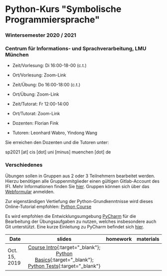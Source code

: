 # Python-Kurs "Symbolische Programmiersprache"
### Wintersemester 2020 / 2021
### Centrum für Informations- und Sprachverarbeitung, LMU München

 - Zeit/Vorlesung: Di 16:00-18-00 (c.t.)
 - Ort/Vorlesung: Zoom-Link

 - Zeit/Übung: Do 16:00-18:00 (c.t.) 
 - Ort/Übung: Zoom-Link
 - Zeit/Tutorat: Fr 12:00-14:00
 - Ort/Tutorat: Zoom-Link

 - Dozenten: Florian Fink
 - Tutoren: Leonhard Wabro, Yindong Wang
 
 Sie erreichen den Dozenten und die Tutoren unter: 
 
 sp2021 [at] cis [dot] uni [minus] muenchen [dot] de
 
 ### Verschiedenes
 
 Übungen sollen in Gruppen aus 2 oder 3 Teilnehmern bearbeitet werden. 
 Hierzu benötigen alle Gruppenmitglieder einen gültigen Gitlab-Account
 des IFI.  Mehr Informationen finden Sie [hier](https://www.rz.ifi.lmu.de/infos/cipconf_de.html).
 Gruppen können sich über das [Webformular](https://cis.lmu.de/~finkf/sp2021/sp2021) anmelden.
 
 Zur eigenständigen Vertiefung der Python-Grundkenntnisse wird dieses Online-Tutorial empfohlen: 
 [Python Course](https://www.python-course.eu/python3_course.php)
 
 Es wird empfohlen die Entwicklungsumgebung [PyCharm](https://www.jetbrains.com/pycharm) für 
 die Bearbeitung der Übungsaufgaben zu nutzen, welches insbesondere auch Git unterstützt. Eine 
 kurze Einleitung zu PyCharm befindet sich [hier](pycharm.pdf).


| Date | slides | homework | materials |
|-----------------------------|:--------------------------------:|:------:|:-------------------------------------------------------------------|
| Oct. 15, 2019 | [Course Intro](01_intro.pdf){:target="_blank"}; [Python Basics](01_python_recap.pdf){:target="_blank"}; [Python Tests](01_unit_testing.pdf){:target="_blank"} | |  |
